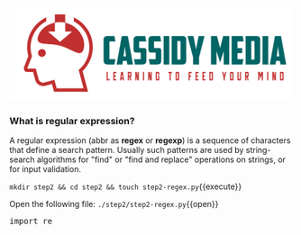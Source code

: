 ![CassidyMedia Logo](./assets/color_logo_no_background.png)
### What is regular expression?

A regular expression (abbr as **regex** or **regexp**) is a sequence of characters that define a search pattern. Usually such patterns are used by string-search algorithms for "find" or "find and replace" operations on strings, or for input validation. 

`mkdir step2 && cd step2 && touch step2-regex.py`{{execute}}

Open the following file: `./step2/step2-regex.py`{{open}}

<pre class="file" data-filename="./step2/step2-regex.py" data-target="append">import re</pre>